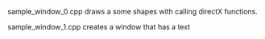 sample_window_0.cpp draws a some shapes with calling directX functions.



sample_window_1.cpp creates a window that has a text
